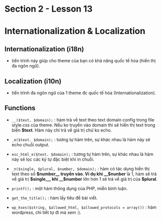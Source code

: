 # Section 2 - Lesson 13
# Internationalization & Localization

## Internationalization (i18n)

- tiến trình này giúp cho theme của bạn có khả năng quốc tế hóa (hiển thị đa ngôn ngữ).

## Localization (i10n)

- tiến trình đa ngôn ngữ của 1 theme đc quốc tế hóa (Internationalization).

## Functions

- ```__($text, $domain);``` : hàm trả về text theo text domain config trong file style.css của theme. 
  Nếu ko truyền vào domain thì sẽ hiển thị text trong biến __$text__. Hàm này chỉ trả về giá trị chứ ko echo.

- ```_e($text. $domain);``` : tương tự hàm trên, sự khác nhau là hàm này sẽ echo chuỗi output.

- ```esc_html_e($text. $domain);``` : tương tự hàm trên, sự khác nhau là hàm này sẽ lọc các ký tự đặc biệt khi in chuỗi.

- ```_n($single, $plural, $number, $domain);``` : hàm có tác dụng hiển thị text theo số __$number__ truyền vào. 
  Ví dụ khi __$nunber__ là 1, hàm sẽ trả về giá trị __$single__, khi __$number__ lớn hơn 1 sẽ trả về giá trị của __$plural__. 

- ```printf();``` : một hàm thông dụng của PHP, miễn bình luận.

- ```get_the_title();``` : hàm lấy tiêu đề bài viết.

- ```wp_kses($string, $allowed_html, $allowed_protocols = array())``` : hàm wordpress, chi tiết tự đi mà xem :).